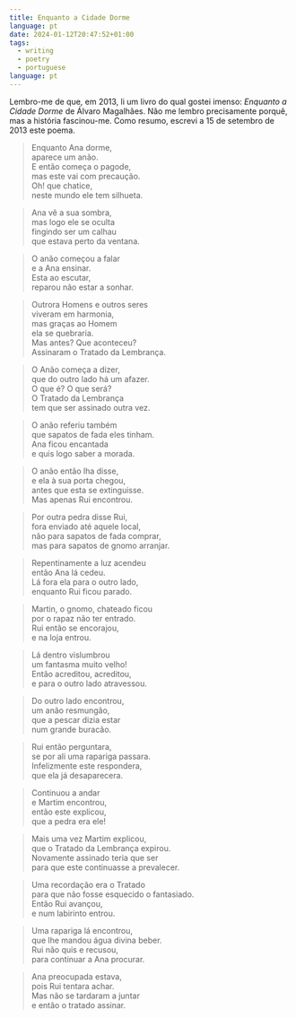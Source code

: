 ```yaml
---
title: Enquanto a Cidade Dorme
language: pt
date: 2024-01-12T20:47:52+01:00
tags:
  - writing
  - poetry
  - portuguese
language: pt
---
```


Lembro-me de que, em 2013, li um livro do qual gostei imenso: *Enquanto a Cidade Dorme* de Álvaro Magalhães. Não me lembro precisamente porquê, mas a história fascinou-me. Como resumo, escrevi a 15 de setembro de 2013 este poema.

<!--more-->

> Enquanto Ana dorme,<br>
aparece um anão.<br>
E então começa o pagode,<br>
mas este vai com precaução.<br>
Oh! que chatice,<br>
neste mundo ele tem silhueta.

> Ana vê a sua sombra,<br>
mas logo ele se oculta<br>
fingindo ser um calhau<br>
que estava perto da ventana.

> O anão começou a falar<br>
e a Ana ensinar.<br>
Esta ao escutar,<br>
reparou não estar a sonhar.

> Outrora Homens e outros seres<br>
viveram em harmonia,<br>
mas graças ao Homem<br>
ela se quebraria.<br>
Mas antes? Que aconteceu?<br>
Assinaram o Tratado da Lembrança.

> O Anão começa a dizer,<br>
que do outro lado há um afazer.<br>
O que é? O que será?<br>
O Tratado da Lembrança <br>
tem que ser assinado outra vez.

> O anão referiu também<br>
que sapatos de fada eles tinham.<br>
Ana ficou encantada<br>
e quis logo saber a morada.

> O anão então lha disse,<br>
e ela à sua porta chegou,<br>
antes que esta se extinguisse.<br>
Mas apenas Rui encontrou.

> Por outra pedra disse Rui,<br>
fora enviado até aquele local,<br>
não para sapatos de fada comprar,<br>
mas para sapatos de gnomo arranjar.

> Repentinamente a luz acendeu<br>
então Ana lá cedeu.<br>
Lá fora ela para o outro lado,<br>
enquanto Rui ficou parado.

> Martin, o gnomo, chateado ficou<br>
por o rapaz não ter entrado.<br>
Rui então se encorajou,<br>
e na loja entrou.

> Lá dentro vislumbrou<br>
um fantasma muito velho!<br>
Então acreditou, acreditou,<br>
e para o outro lado atravessou.

> Do outro lado encontrou,<br>
um anão resmungão,<br>
que a pescar dizia estar<br>
num grande buracão.

> Rui então perguntara,<br>
se por ali uma rapariga passara.<br>
Infelizmente este respondera,<br>
que ela já desaparecera.

> Continuou a andar<br>
e Martim encontrou,<br>
então este explicou,<br>
que a pedra era ele!

> Mais uma vez Martim explicou,<br>
que o Tratado da Lembrança expirou.<br>
Novamente assinado teria que ser<br>
para que este continuasse a prevalecer.

> Uma recordação era o Tratado<br>
para que não fosse esquecido o fantasiado.<br>
Então Rui avançou,<br>
e num labirinto entrou.

> Uma rapariga lá encontrou,<br>
que lhe mandou água divina beber.<br>
Rui não quis e recusou,<br>
para continuar a Ana procurar.

> Ana preocupada estava,<br>
pois Rui tentara achar.<br>
Mas não se tardaram a juntar<br>
e então o tratado assinar.
